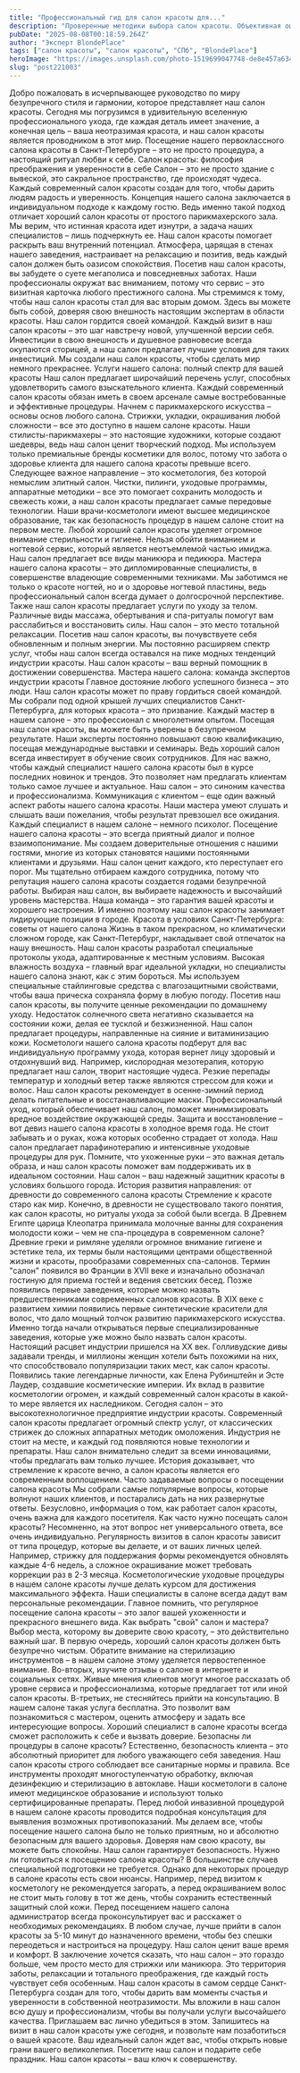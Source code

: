 ```yaml
---
title: "Профессиональный гид для салон красоты для..."
description: "Проверенные методики выбора салон красоты. Объективная оценка доступных альтернатив. Сделайте правильный выбор с помощью наших экспертов. Эксклюзивные предложени..."
pubDate: "2025-08-08T00:18:59.264Z"
author: "Эксперт BlondePlace"
tags: ["салон красоты", "салон красоты", "СПб", "BlondePlace"]
heroImage: "https://images.unsplash.com/photo-1519699047748-de8e457a634e?q=80&w=800&auto=format&fit=crop"
slug: "post221003"
---
```


Добро пожаловать в исчерпывающее руководство по миру безупречного стиля и гармонии, которое представляет наш салон красоты. Сегодня мы погрузимся в удивительную вселенную профессионального ухода, где каждая деталь имеет значение, а конечная цель – ваша неотразимая красота, и наш салон красоты является проводником в этот мир. Посещение нашего первоклассного салона красоты в Санкт-Петербурге – это не просто процедура, а настоящий ритуал любви к себе. Салон красоты: философия преображения и уверенности в себе Салон – это не просто здание с вывеской, это сакральное пространство, где происходят чудеса. Каждый современный салон красоты создан для того, чтобы дарить людям радость и уверенность. Концепция нашего салона заключается в индивидуальном подходе к каждому гостю. Ведь именно такой подход отличает хороший салон красоты от простого парикмахерского зала. Мы верим, что истинная красота идет изнутри, а задача наших специалистов – лишь подчеркнуть ее. Наш салон красоты помогает раскрыть ваш внутренний потенциал. Атмосфера, царящая в стенах нашего заведения, настраивает на релаксацию и позитив, ведь каждый салон должен быть оазисом спокойствия. Посетив наш салон красоты, вы забудете о суете мегаполиса и повседневных заботах. Наши профессионалы окружат вас вниманием, потому что сервис – это визитная карточка любого престижного салона. Мы стремимся к тому, чтобы наш салон красоты стал для вас вторым домом. Здесь вы можете быть собой, доверяя свою внешность настоящим экспертам в области красоты. Наш салон гордится своей командой. Каждый визит в наш салон красоты – это шаг навстречу новой, улучшенной версии себя. Инвестиции в свою внешность и душевное равновесие всегда окупаются сторицей, а наш салон предлагает лучшие условия для таких инвестиций. Мы создали наш салон красоты, чтобы сделать мир немного прекраснее. Услуги нашего салона: полный спектр для вашей красоты Наш салон предлагает широчайший перечень услуг, способных удовлетворить самого взыскательного клиента. Каждый современный салон красоты обязан иметь в своем арсенале самые востребованные и эффективные процедуры. Начнем с парикмахерского искусства – основы основ любого салона. Стрижки, укладки, окрашивания любой сложности – все это доступно в нашем салоне красоты. Наши стилисты-парикмахеры – это настоящие художники, которые создают шедевры, ведь наш салон ценит творческий подход. Мы используем только премиальные бренды косметики для волос, потому что забота о здоровье клиента для нашего салона красоты превыше всего. Следующее важное направление – это косметология, без которой немыслим элитный салон. Чистки, пилинги, уходовые программы, аппаратные методики – все это помогает сохранить молодость и свежесть кожи, а наш салон красоты предлагает самые передовые технологии. Наши врачи-косметологи имеют высшее медицинское образование, так как безопасность процедур в нашем салоне стоит на первом месте. Любой хороший салон красоты уделяет огромное внимание стерильности и гигиене. Нельзя обойти вниманием и ногтевой сервис, который является неотъемлемой частью имиджа. Наш салон предлагает все виды маникюра и педикюра. Мастера нашего салона красоты – это дипломированные специалисты, в совершенстве владеющие современными техниками. Мы заботимся не только о красоте ногтей, но и о здоровье ногтевой пластины, ведь профессиональный салон всегда думает о долгосрочной перспективе. Также наш салон красоты предлагает услуги по уходу за телом. Различные виды массажа, обертывания и спа-ритуалы помогут вам расслабиться и восстановить силы. Наш салон – это место тотальной релаксации. Посетив наш салон красоты, вы почувствуете себя обновленным и полным энергии. Мы постоянно расширяем спектр услуг, чтобы наш салон всегда оставался на пике модных тенденций индустрии красоты. Наш салон красоты – ваш верный помощник в достижении совершенства. Мастера нашего салона: команда экспертов индустрии красоты Главное достояние любого успешного бизнеса – это люди. Наш салон красоты может по праву гордиться своей командой. Мы собрали под одной крышей лучших специалистов Санкт-Петербурга, для которых красота – это призвание. Каждый мастер в нашем салоне – это профессионал с многолетним опытом. Посещая наш салон красоты, вы можете быть уверены в безупречном результате. Наши эксперты постоянно повышают свою квалификацию, посещая международные выставки и семинары. Ведь хороший салон всегда инвестирует в обучение своих сотрудников. Для нас важно, чтобы каждый специалист нашего салона красоты был в курсе последних новинок и трендов. Это позволяет нам предлагать клиентам только самое лучшее и актуальное. Наш салон – это синоним качества и профессионализма. Коммуникация с клиентом – еще один важный аспект работы нашего салона красоты. Наши мастера умеют слушать и слышать ваши пожелания, чтобы результат превзошел все ожидания. Каждый специалист в нашем салоне – немного психолог. Посещение нашего салона красоты – это всегда приятный диалог и полное взаимопонимание. Мы создаем доверительные отношения с нашими гостями, многие из которых становятся нашими постоянными клиентами и друзьями. Наш салон ценит каждого, кто переступает его порог. Мы тщательно отбираем каждого сотрудника, потому что репутация нашего салона красоты создается годами безупречной работы. Выбирая наш салон, вы выбираете надежность и высочайший уровень мастерства. Наша команда – это гарантия вашей красоты и хорошего настроения. И именно поэтому наш салон красоты занимает лидирующие позиции в городе. Красота в условиях Санкт-Петербурга: советы от нашего салона Жизнь в таком прекрасном, но климатически сложном городе, как Санкт-Петербург, накладывает свой отпечаток на нашу внешность. Наш салон красоты разработал специальные протоколы ухода, адаптированные к местным условиям. Высокая влажность воздуха – главный враг идеальной укладки, но специалисты нашего салона знают, как с этим бороться. Мы используем специальные стайлинговые средства с влагозащитными свойствами, чтобы ваша прическа сохраняла форму в любую погоду. Посетив наш салон красоты, вы получите ценные рекомендации по домашнему уходу. Недостаток солнечного света негативно сказывается на состоянии кожи, делая ее тусклой и безжизненной. Наш салон предлагает процедуры, направленные на сияние и витаминизацию кожи. Косметологи нашего салона красоты подберут для вас индивидуальную программу ухода, которая вернет лицу здоровый и отдохнувший вид. Например, кислородная мезотерапия, которую предлагает наш салон, творит настоящие чудеса. Резкие перепады температур и холодный ветер также являются стрессом для кожи и волос. Наш салон красоты рекомендует в осенне-зимний период делать питательные и восстанавливающие маски. Профессиональный уход, который обеспечивает наш салон, поможет минимизировать вредное воздействие окружающей среды. Защита и восстановление – вот девиз нашего салона красоты в холодное время года. Не стоит забывать и о руках, кожа которых особенно страдает от холода. Наш салон предлагает парафинотерапию и интенсивные уходовые процедуры для рук. Помните, что ухоженные руки – это важная деталь образа, и наш салон красоты поможет вам поддерживать их в идеальном состоянии. Наш салон – ваш надежный защитник красоты в условиях большого города. История развития направления: от древности до современного салона красоты Стремление к красоте старо как мир. Конечно, в древности не существовало такого понятия, как салон красоты, но ритуалы ухода за собой были всегда. В Древнем Египте царица Клеопатра принимала молочные ванны для сохранения молодости кожи – чем не спа-процедура в современном салоне? Древние греки и римляне уделяли огромное внимание гигиене и эстетике тела, их термы были настоящими центрами общественной жизни и красоты, прообразами современных спа-салонов. Термин "салон" появился во Франции в XVII веке и изначально обозначал гостиную для приема гостей и ведения светских бесед. Позже появились первые заведения, которые можно назвать предшественниками современных салонов красоты. В XIX веке с развитием химии появились первые синтетические красители для волос, что дало мощный толчок развитию парикмахерского искусства. Именно тогда начали открываться первые специализированные заведения, которые уже можно было назвать салон красоты. Настоящий расцвет индустрии пришелся на XX век. Голливудские дивы задавали тренды, и миллионы женщин хотели быть похожими на них, что способствовало популяризации таких мест, как салон красоты. Появились такие легендарные личности, как Елена Рубинштейн и Эсте Лаудер, создавшие косметические империи. Их вклад в развитие косметологии огромен, и каждый современный салон красоты в какой-то мере является их наследником. Сегодня салон – это высокотехнологичное предприятие индустрии красоты. Современный салон красоты предлагает огромный спектр услуг, от классических стрижек до сложных аппаратных методик омоложения. Индустрия не стоит на месте, и каждый год появляются новые технологии и препараты. Наш салон внимательно следит за всеми инновациями, чтобы предлагать вам только лучшее. История доказывает, что стремление к красоте вечно, а салон красоты является его современным воплощением. Часто задаваемые вопросы о посещении салона красоты Мы собрали самые популярные вопросы, которые волнуют наших клиентов, и постарались дать на них развернутые ответы. Безусловно, информация о том, как работает салон красоты, очень важна для каждого посетителя. Как часто нужно посещать салон красоты? Несомненно, на этот вопрос нет универсального ответа, все очень индивидуально. Регулярность визитов в салон красоты зависит от типа процедур, которые вы делаете, и от ваших личных целей. Например, стрижку для поддержания формы рекомендуется обновлять каждые 4-6 недель, а сложное окрашивание может требовать коррекции раз в 2-3 месяца. Косметологические уходовые процедуры в нашем салоне красоты лучше делать курсом для достижения максимального эффекта. Наши специалисты в салоне всегда дадут вам персональные рекомендации. Главное помнить, что регулярное посещение салона красоты – это залог вашей ухоженности и прекрасного внешнего вида. Как выбрать "свой" салон и мастера? Выбор места, которому вы доверите свою красоту, – это действительно важный шаг. В первую очередь, хороший салон красоты должен быть безупречно чистым. Обратите внимание на стерилизацию инструментов – в нашем салоне этому уделяется первостепенное внимание. Во-вторых, изучите отзывы о салоне в интернете и социальных сетях. Живые мнения клиентов могут многое рассказать об уровне сервиса и профессионализма, которые предлагает тот или иной салон красоты. В-третьих, не стесняйтесь прийти на консультацию. В нашем салоне такая услуга бесплатна. Это позволит вам познакомиться с мастером, оценить атмосферу и задать все интересующие вопросы. Хороший специалист в салоне красоты всегда сможет расположить к себе и вызвать доверие. Безопасны ли процедуры в салоне красоты? Естественно, безопасность клиента – это абсолютный приоритет для любого уважающего себя заведения. Наш салон красоты строго соблюдает все санитарные нормы и правила. Все инструменты проходят многоступенчатую обработку, включая дезинфекцию и стерилизацию в автоклаве. Наши косметологи в салоне имеют медицинское образование и используют только сертифицированные препараты. Перед любой инвазивной процедурой в нашем салоне красоты проводится подробная консультация для выявления возможных противопоказаний. Мы делаем все, чтобы посещение нашего салона было не только приятным, но и абсолютно безопасным для вашего здоровья. Доверяя нам свою красоту, вы можете быть спокойны. Наш салон гарантирует безопасность. Нужно ли готовиться к посещению салона красоты? В большинстве случаев специальной подготовки не требуется. Однако для некоторых процедур в салоне красоты есть свои нюансы. Например, перед визитом к косметологу не рекомендуется загорать, а перед окрашиванием волос не стоит мыть голову в тот же день, чтобы сохранить естественный защитный слой кожи. Перед посещением нашего салона администратор всегда проконсультирует вас и расскажет о необходимых рекомендациях. В любом случае, лучше прийти в салон красоты за 5-10 минут до назначенного времени, чтобы без спешки переодеться и настроиться на процедуру. Наш салон ценит ваше время и комфорт. В заключение хочется сказать, что наш салон – это гораздо больше, чем просто место для стрижки или маникюра. Это территория заботы, релаксации и тотального преображения, где каждый гость чувствует себя особенным. Наш салон красоты в самом сердце Санкт-Петербурга создан для того, чтобы дарить вам моменты счастья и уверенности в собственной неотразимости. Мы вложили в наш салон всю душу и профессионализм, чтобы вы получали услуги высочайшего качества. Приглашаем вас лично убедиться в этом. Запишитесь на визит в наш салон красоты уже сегодня, и позвольте нам позаботиться о вашей красоте. Ваш идеальный салон ждет вас, чтобы открыть новые грани вашего великолепия. Посетите наш салон и подарите себе праздник. Наш салон красоты – ваш ключ к совершенству.